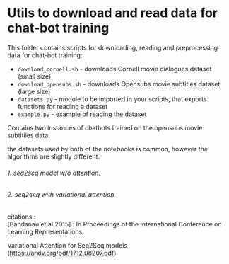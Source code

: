 # Utils to download and read data for chat-bot training

This folder contains scripts for downloading, reading and preprocessing data for chat-bot training:
- `download_cornell.sh` - downloads Cornell movie dialogues dataset (small size)
- `download_opensubs.sh` - downloads Opensubs movie subtitles dataset (large size)
- `datasets.py` - module to be imported in your scripts, that exports functions for reading a dataset
- `example.py` - example of reading the dataset


Contains two instances of chatbots trained on the opensubs movie subtitiles data.

the datasets used by both of the notebooks is common, however the algorithms are slightly different:

###### 1. seq2seq model w/o attention.
###### 2. seq2seq with variational attention.

citations :  
[Bahdanau et al.2015] : In Proceedings of the International Conference on Learning Representations.

Variational Attention for Seq2Seq models (https://arxiv.org/pdf/1712.08207.pdf)




